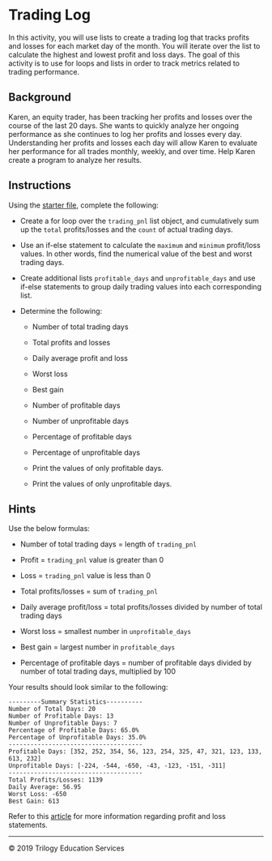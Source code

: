 # Trading Log

In this activity, you will use lists to create a trading log that tracks profits and losses for each market day of the month. You will iterate over the list to calculate the highest and lowest profit and loss days. The goal of this activity is to use for loops and lists in order to track metrics related to trading performance.

## Background

Karen, an equity trader, has been tracking her profits and losses over the course of the last 20 days. She wants to quickly analyze her ongoing performance as she continues to log her profits and losses every day. Understanding her profits and losses each day will allow Karen to evaluate her performance for all trades monthly, weekly, and over time. Help Karen create a program to analyze her results.

## Instructions

Using the [starter file](Unsolved/trading_log.py), complete the following:

- Create a for loop over the `trading_pnl` list object, and cumulatively sum up the `total` profits/losses and the `count` of actual trading days.

- Use an if-else statement to calculate the `maximum` and `minimum` profit/loss values. In other words, find the numerical value of the best and worst trading days.

- Create additional lists `profitable_days` and `unprofitable_days` and use if-else statements to group daily trading values into each corresponding list.

- Determine the following:

  - Number of total trading days

  - Total profits and losses

  - Daily average profit and loss

  - Worst loss

  - Best gain

  - Number of profitable days

  - Number of unprofitable days

  - Percentage of profitable days

  - Percentage of unprofitable days

  - Print the values of only profitable days.

  - Print the values of only unprofitable days.

## Hints

Use the below formulas:

- Number of total trading days = length of `trading_pnl`

- Profit = `trading_pnl` value is greater than 0

- Loss = `trading_pnl` value is less than 0

- Total profits/losses = sum of `trading_pnl`

- Daily average profit/loss = total profits/losses divided by number of total trading days

- Worst loss = smallest number in `unprofitable_days`

- Best gain = largest number in `profitable_days`

- Percentage of profitable days = number of profitable days divided by number of total trading days, multiplied by 100

Your results should look similar to the following:

```
---------Summary Statistics----------
Number of Total Days: 20
Number of Profitable Days: 13
Number of Unprofitable Days: 7
Percentage of Profitable Days: 65.0%
Percentage of Unprofitable Days: 35.0%
-------------------------------------
Profitable Days: [352, 252, 354, 56, 123, 254, 325, 47, 321, 123, 133, 613, 232]
Unprofitable Days: [-224, -544, -650, -43, -123, -151, -311]
-------------------------------------
Total Profits/Losses: 1139
Daily Average: 56.95
Worst Loss: -650
Best Gain: 613
```

Refer to this [article](https://www.investopedia.com/terms/p/plstatement.asp) for more information regarding profit and loss statements.

---

© 2019 Trilogy Education Services
